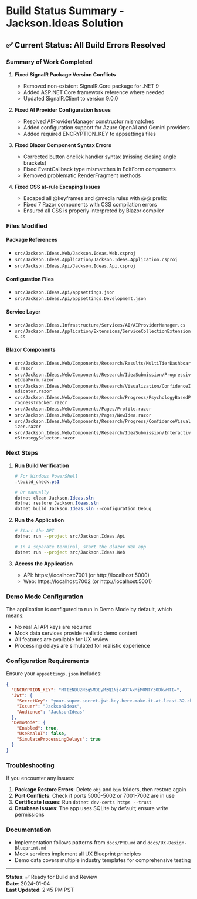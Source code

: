# Build Status Summary - Jackson.Ideas Solution

## ✅ Current Status: All Build Errors Resolved

### Summary of Work Completed

1. **Fixed SignalR Package Version Conflicts**
   - Removed non-existent SignalR.Core package for .NET 9
   - Added ASP.NET Core framework reference where needed
   - Updated SignalR.Client to version 9.0.0

2. **Fixed AI Provider Configuration Issues**
   - Resolved AIProviderManager constructor mismatches
   - Added configuration support for Azure OpenAI and Gemini providers
   - Added required ENCRYPTION_KEY to appsettings files

3. **Fixed Blazor Component Syntax Errors**
   - Corrected button onclick handler syntax (missing closing angle brackets)
   - Fixed EventCallback type mismatches in EditForm components
   - Removed problematic RenderFragment methods

4. **Fixed CSS at-rule Escaping Issues**
   - Escaped all @keyframes and @media rules with @@ prefix
   - Fixed 7 Razor components with CSS compilation errors
   - Ensured all CSS is properly interpreted by Blazor compiler

### Files Modified

#### Package References
- `src/Jackson.Ideas.Web/Jackson.Ideas.Web.csproj`
- `src/Jackson.Ideas.Application/Jackson.Ideas.Application.csproj`
- `src/Jackson.Ideas.Api/Jackson.Ideas.Api.csproj`

#### Configuration Files
- `src/Jackson.Ideas.Api/appsettings.json`
- `src/Jackson.Ideas.Api/appsettings.Development.json`

#### Service Layer
- `src/Jackson.Ideas.Infrastructure/Services/AI/AIProviderManager.cs`
- `src/Jackson.Ideas.Application/Extensions/ServiceCollectionExtensions.cs`

#### Blazor Components
- `src/Jackson.Ideas.Web/Components/Research/Results/MultiTierDashboard.razor`
- `src/Jackson.Ideas.Web/Components/Research/IdeaSubmission/ProgressiveIdeaForm.razor`
- `src/Jackson.Ideas.Web/Components/Research/Visualization/ConfidenceIndicator.razor`
- `src/Jackson.Ideas.Web/Components/Research/Progress/PsychologyBasedProgressTracker.razor`
- `src/Jackson.Ideas.Web/Components/Pages/Profile.razor`
- `src/Jackson.Ideas.Web/Components/Pages/NewIdea.razor`
- `src/Jackson.Ideas.Web/Components/Research/Progress/ConfidenceVisualizer.razor`
- `src/Jackson.Ideas.Web/Components/Research/IdeaSubmission/InteractiveStrategySelector.razor`

### Next Steps

1. **Run Build Verification**
   ```powershell
   # For Windows PowerShell
   .\build_check.ps1
   
   # Or manually
   dotnet clean Jackson.Ideas.sln
   dotnet restore Jackson.Ideas.sln
   dotnet build Jackson.Ideas.sln --configuration Debug
   ```

2. **Run the Application**
   ```bash
   # Start the API
   dotnet run --project src/Jackson.Ideas.Api
   
   # In a separate terminal, start the Blazor Web app
   dotnet run --project src/Jackson.Ideas.Web
   ```

3. **Access the Application**
   - API: https://localhost:7001 (or http://localhost:5000)
   - Web: https://localhost:7002 (or http://localhost:5001)

### Demo Mode Configuration

The application is configured to run in Demo Mode by default, which means:
- No real AI API keys are required
- Mock data services provide realistic demo content
- All features are available for UX review
- Processing delays are simulated for realistic experience

### Configuration Requirements

Ensure your `appsettings.json` includes:
```json
{
  "ENCRYPTION_KEY": "MTIzNDU2Nzg5MDEyMzQ1Njc4OTAxMjM0NTY3ODkwMTI=",
  "Jwt": {
    "SecretKey": "your-super-secret-jwt-key-here-make-it-at-least-32-characters-long-for-security",
    "Issuer": "JacksonIdeas",
    "Audience": "JacksonIdeas"
  },
  "DemoMode": {
    "Enabled": true,
    "UseRealAI": false,
    "SimulateProcessingDelays": true
  }
}
```

### Troubleshooting

If you encounter any issues:

1. **Package Restore Errors**: Delete `obj` and `bin` folders, then restore again
2. **Port Conflicts**: Check if ports 5000-5002 or 7001-7002 are in use
3. **Certificate Issues**: Run `dotnet dev-certs https --trust`
4. **Database Issues**: The app uses SQLite by default; ensure write permissions

### Documentation

- Implementation follows patterns from `docs/PRD.md` and `docs/UX-Design-Blueprint.md`
- Mock services implement all UX Blueprint principles
- Demo data covers multiple industry templates for comprehensive testing

---

**Status**: ✅ Ready for Build and Review  
**Date**: 2024-01-04  
**Last Updated**: 2:45 PM PST